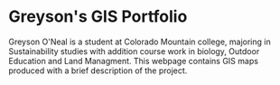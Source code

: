 # Greyson's GIS Portfolio
Greyson O'Neal is a student at Colorado Mountain college, majoring in Sustainability studies with addition course work in biology, Outdoor Education and Land Managment. This webpage contains GIS maps produced with a brief description of the project. 
